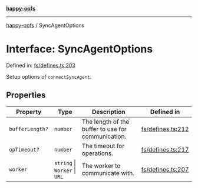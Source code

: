 [**happy-opfs**](../README.md)

***

[happy-opfs](../README.md) / SyncAgentOptions

# Interface: SyncAgentOptions

Defined in: [fs/defines.ts:203](https://github.com/JiangJie/happy-opfs/blob/7d6f4902eef2f34868c7991f5501261a1d1ff67a/src/fs/defines.ts#L203)

Setup options of `connectSyncAgent`.

## Properties

| Property | Type | Description | Defined in |
| ------ | ------ | ------ | ------ |
| <a id="bufferlength"></a> `bufferLength?` | `number` | The length of the buffer to use for communication. | [fs/defines.ts:212](https://github.com/JiangJie/happy-opfs/blob/7d6f4902eef2f34868c7991f5501261a1d1ff67a/src/fs/defines.ts#L212) |
| <a id="optimeout"></a> `opTimeout?` | `number` | The timeout for operations. | [fs/defines.ts:217](https://github.com/JiangJie/happy-opfs/blob/7d6f4902eef2f34868c7991f5501261a1d1ff67a/src/fs/defines.ts#L217) |
| <a id="worker"></a> `worker` | `string` \| `Worker` \| `URL` | The worker to communicate with. | [fs/defines.ts:207](https://github.com/JiangJie/happy-opfs/blob/7d6f4902eef2f34868c7991f5501261a1d1ff67a/src/fs/defines.ts#L207) |
